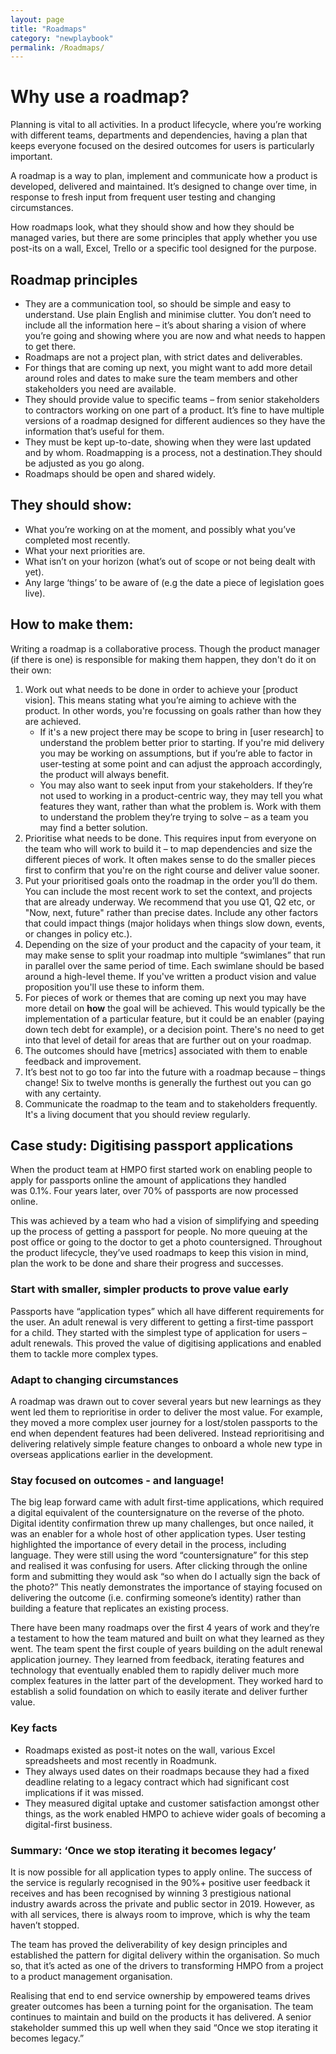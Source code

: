 ```yaml
---
layout: page
title: "Roadmaps"
category: "newplaybook"
permalink: /Roadmaps/
---
```

# Why use a roadmap?

Planning is vital to all activities. In a product lifecycle, where you’re working with different teams, departments and dependencies, having a plan that keeps everyone focused on the desired outcomes for users is particularly important.  

A roadmap is a way to plan, implement and communicate how a product is developed, delivered and maintained. It’s designed to change over time, in response to fresh input from frequent user testing and changing circumstances.  

How roadmaps look, what they should show and how they should be managed varies, but there are some principles that apply whether you use post-its on a wall, Excel, Trello or a specific tool designed for the purpose.  

## Roadmap principles 
*   They are a communication tool, so should be simple and easy to understand. Use plain English and minimise clutter. You don’t need to include all the information here – it’s about sharing a vision of where you’re going and showing where you are now and what needs to happen to get there. 
*   Roadmaps are not a project plan, with strict dates and deliverables. 
*   For things that are coming up next, you might want to add more detail around roles and dates to make sure the team members and other stakeholders you need are available. 
*   They should provide value to specific teams – from senior stakeholders to contractors working on one part of a product. It’s fine to have multiple versions of a roadmap designed for different audiences so they have the information that’s useful for them.
*   They must be kept up-to-date, showing when they were last updated and by whom. Roadmapping is a process, not a destination.They should be adjusted as you go along.
*   Roadmaps should be open and shared widely.

## They should show:
*   What you’re working on at the moment, and possibly what you’ve completed most recently. 
*   What your next priorities are.
*   What isn’t on your horizon (what’s out of scope or not being dealt with yet).
*   Any large ‘things’ to be aware of (e.g the date a piece of legislation goes live).

## How to make them:
Writing a roadmap is a collaborative process. Though the product manager (if there is one) is responsible for making them happen, they don't do it on their own:
1. Work out what needs to be done in order to achieve your [product vision]. This means stating what you’re aiming to achieve with the product. In other words, you're focussing on goals rather than how they are achieved. 
    *   If it's a new project there may be scope to bring in [user research] to understand the problem better prior to starting. If you're mid delivery you may be working on assumptions, but if you’re able to factor in user-testing at some point and can adjust the approach accordingly, the product will always benefit.
    *   You may also want to seek input from your stakeholders. If they’re not used to working in a product-centric way, they may tell you what features they want, rather than what the problem is. Work with them to understand the problem they’re trying to solve – as a team you may find a better solution. 
2. Prioritise what needs to be done. This requires input from everyone on the team who will work to build it – to map dependencies and size the different pieces of work. It often makes sense to do the smaller pieces first to confirm that you're on the right course and deliver value sooner. 
3. Put your prioritised goals onto the roadmap in the order you’ll do them. You can include the most recent work to set the context, and projects that are already underway. We recommend that you use Q1, Q2 etc, or "Now, next, future" rather than precise dates. Include any other factors that could impact things (major holidays when things slow down, events, or changes in policy etc.). 
4. Depending on the size of your product and the capacity of your team, it may make sense to split your roadmap into multiple “swimlanes” that run in parallel over the same period of time. Each swimlane should be based around a high-level theme. If you've written a product vision and value proposition you'll use these to inform them. 
5. For pieces of work or themes that are coming up next you may have more detail on **how** the goal will be achieved. This would typically be the implementation of a particular feature, but it could be an enabler (paying down tech debt for example), or a decision point. There's no need to get into that level of detail for areas that are further out on your roadmap.
6. The outcomes should have [metrics] associated with them to enable feedback and improvement. 
7. It’s best not to go too far into the future with a roadmap because – things change! Six to twelve months is generally the furthest out you can go with any certainty.
8. Communicate the roadmap to the team and to stakeholders frequently. It's a living document that you should review regularly. 


## Case study: Digitising passport applications
When the product team at HMPO first started work on enabling people to apply for passports online the amount of applications they handled was 0.1%. Four years later, over 70% of passports are now processed online.  

This was achieved by a team who had a vision of simplifying and speeding up the process of getting a passport for people. No more queuing at the post office or going to the doctor to get a photo countersigned. Throughout the product lifecycle, they’ve used roadmaps to keep this vision in mind, plan the work to be done and share their progress and successes.  

### Start with smaller, simpler products to prove value early
Passports have “application types” which all have different requirements for the user. An adult renewal is very different to getting a first-time passport for a child. They started with the simplest type of application for users – adult renewals. This proved the value of digitising applications and enabled them to tackle more complex types.  

### Adapt to changing circumstances
A roadmap was drawn out to cover several years but new learnings as they went led them to reprioritise in order to deliver the most value. For example, they moved a more complex user journey for a lost/stolen passports to the end when dependent features had been delivered. Instead reprioritising and delivering relatively simple feature changes to onboard a whole new type in overseas applications earlier in the development. 

### Stay focused on outcomes - and language!
The big leap forward came with adult first-time applications, which required a digital equivalent of the countersignature on the reverse of the photo. Digital identity confirmation threw up many challenges, but once nailed, it was an enabler for a whole host of other application types. User testing highlighted the importance of every detail in the process, including language. They were still using the word “countersignature” for this step and realised it was confusing for users. After clicking through the online form and submitting they would ask “so when do I actually sign the back of the photo?” This neatly demonstrates the importance of staying focused on delivering the outcome (i.e. confirming someone’s identity) rather than building a feature that replicates an existing process.  

There have been many roadmaps over the first 4 years of work and they’re a testament to how the team matured and built on what they learned as they went. The team spent the first couple of years building on the adult renewal application journey. They learned from feedback, iterating features and technology that eventually enabled them to rapidly deliver much more complex features in the latter part of the development. They worked hard to establish a solid foundation on which to easily iterate and deliver further value.  

### Key facts
*   Roadmaps existed as post-it notes on the wall, various Excel spreadsheets and most recently in Roadmunk. 
*   They always used dates on their roadmaps because they had a fixed deadline relating to a legacy contract which had significant cost implications if it was missed.
*   They measured digital uptake and customer satisfaction amongst other things, as the work enabled HMPO to achieve wider goals of becoming a digital-first business. 

### Summary: ‘Once we stop iterating it becomes legacy’
It is now possible for all application types to apply online. The success of the service is regularly recognised in the 90%+ positive user feedback it receives and has been recognised by winning 3 prestigious national industry awards across the private and public sector in 2019. However, as with all services, there is always room to improve, which is why the team haven’t stopped.  

The team has proved the deliverability of key design principles and established the pattern for digital delivery within the organisation. So much so, that it’s acted as one of the drivers to transforming HMPO from a project to a product management organisation.  

Realising that end to end service ownership by empowered teams drives greater outcomes has been a turning point for the organisation. The team continues to maintain and build on the products it has delivered. A senior stakeholder summed this up well when they said “Once we stop iterating it becomes legacy.”
